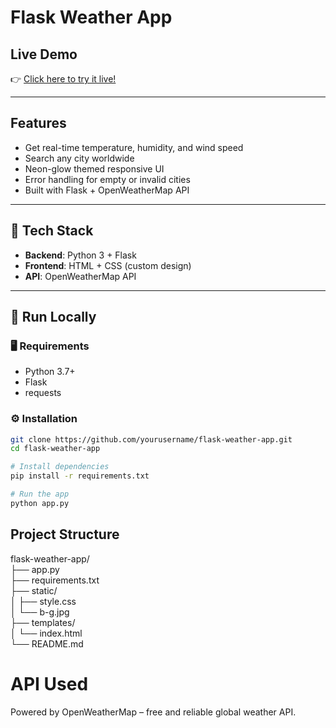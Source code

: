 #  Flask Weather App

## Live Demo

👉 [Click here to try it live!](https://manju200417.pythonanywhere.com)

---

##  Features

-  Get real-time temperature, humidity, and wind speed
-  Search any city worldwide
-  Neon-glow themed responsive UI
-  Error handling for empty or invalid cities
-  Built with Flask + OpenWeatherMap API

---
## 🧰 Tech Stack

- **Backend**: Python 3 + Flask
- **Frontend**: HTML + CSS (custom design)
- **API**: OpenWeatherMap API

---

## 🚀 Run Locally

### 🖥️ Requirements

- Python 3.7+
- Flask
- requests

### ⚙️ Installation

```bash
git clone https://github.com/yourusername/flask-weather-app.git
cd flask-weather-app

# Install dependencies
pip install -r requirements.txt

# Run the app
python app.py
```


## Project Structure
flask-weather-app/  
├── app.py  
├── requirements.txt  
├── static/  
│   ├── style.css  
│   └── b-g.jpg  
├── templates/  
│   └── index.html  
└── README.md  


# API Used
Powered by OpenWeatherMap – free and reliable global weather API.
